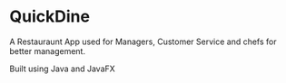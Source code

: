 # QuickDine

A Restauraunt App used for Managers, Customer Service and chefs for better management.

Built using Java and JavaFX
